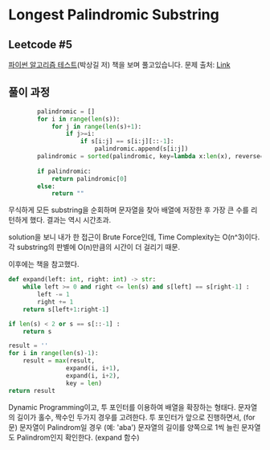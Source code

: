 # Longest Palindromic Substring
## Leetcode #5
[파이썬 알고리즘 테스트](https://github.com/onlybooks/algorithm-interview)(박상길 저) 책을 보며 풀고있습니다. 
문제 출처: [Link](https://leetcode.com/problems/longest-palindromic-substring/)

## 풀이 과정
```python
        palindromic = []
        for i in range(len(s)):
            for j in range(len(s)+1):
                if j>=i:
                    if s[i:j] == s[i:j][::-1]:
                        palindromic.append(s[i:j])
        palindromic = sorted(palindromic, key=lambda x:len(x), reverse=True)
        
        if palindromic:
            return palindromic[0]
        else:
            return ""
```
무식하게 모든 substring을 순회하며 문자열을 찾아 배열에 저장한 후 가장 큰 수를 리턴하게 했다. 결과는 역시 시간초과.

solution을 보니 내가 한 접근이 Brute Force인데, Time Complexity는 O(n^3)이다. 각 substring의 판별에 O(n)만큼의 시간이 더 걸리기 때문. 

이후에는 책을 참고했다.

```python
def expand(left: int, right: int) -> str:
    while left >= 0 and right <= len(s) and s[left] == s[right-1] :
        left -= 1
        right += 1
    return s[left+1:right-1]

if len(s) < 2 or s == s[::-1] :
    return s

result = ''
for i in range(len(s)-1):
    result = max(result,
                expand(i, i+1),
                expand(i, i+2),
                key = len)
return result
```

Dynamic Programming이고, 투 포인터를 이용하여 배열을 확장하는 형태다. 문자열의 길이가 홀수, 짝수인 두가지 경우를 고려한다. 투 포인터가 앞으로 진행하면서, (for문) 문자열이 Palindrom일 경우 (예: 'aba') 문자열의 길이를 양쪽으로 1씩 늘린 문자열도 Palindrom인지 확인한다. (expand 함수) 